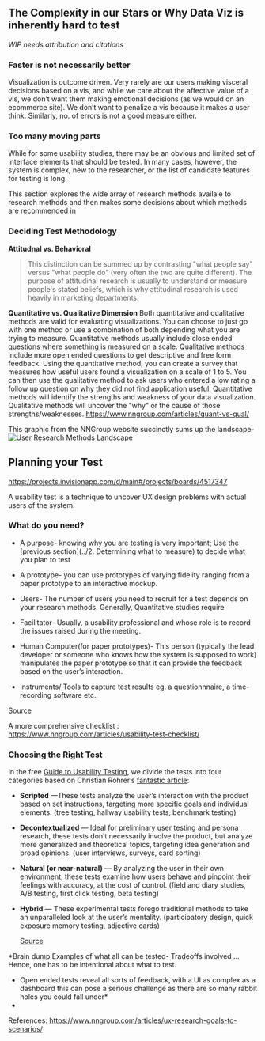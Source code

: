 ## The Complexity in our Stars or Why Data Viz is inherently hard to test
*WIP needs attribution and citations*

### Faster is not necessarily better

Visualization is outcome driven. Very rarely are our users making  visceral decisions based on a vis, and while we care about the affective value of a vis, we don’t want them making emotional decisions (as we would on an ecommerce site). We don’t want to penalize a vis because it makes a user think. Similarly, no. of errors is not a good measure either.

### Too many moving parts
While for some usability studies, there may be an obvious and limited set of interface elements that should be tested. In many cases, however, the system is complex, new to the researcher, or the list of candidate features for testing is long. 

This section explores the wide array of research methods availale to research methods and then makes some decisions about which methods are recommended in

### Deciding Test Methodology


**Attitudnal vs. Behavioral**
> This distinction can be summed up by contrasting "what people say" versus "what people do" (very often the two are quite different). The purpose of attitudinal research is usually to understand or measure people's stated beliefs, which is why attitudinal research is used heavily in marketing departments.



**Quantitative vs. Qualitative Dimension**
Both quantitative and qualitative methods are valid for evaluating visualizations. You can choose to just go with one method or use a combination of both depending what you are trying to measure. Quantitative methods usually include close ended questions where something is measured on a scale. Qualitative methods include more open ended questions to get descriptive and free form feedback. Using the quantitative method, you can create a survey that measures how useful users found a visualization on a scale of 1 to 5. You can then use the qualitative method to ask users who entered a low rating a follow up question on why they did not find application useful. Quantitative methods will identify the strengths and weakness of your data visualization. Qualitative methods will uncover the "why" or the cause of those strengths/weaknesses.
https://www.nngroup.com/articles/quant-vs-qual/


This graphic from the NNGroup website succinctly sums up the landscape-
![User Research Methods Landscape](https://s3.amazonaws.com/media.nngroup.com/media/editor/2014/10/10/ux-landscape-questions.png)



## Planning your Test
https://projects.invisionapp.com/d/main#/projects/boards/4517347

A usability test is a technique to uncover UX design problems with actual users of the system.

### What do you need?

- A purpose- knowing why you are testing is very important; Use the [previous section](../2. Determining what to measure) to decide what you plan to test
- A prototype- you can use prototypes of varying fidelity ranging from a paper prototype to an interactive mockup.


- Users- The number of users you need to recruit for a test depends on your research methods. Generally, Quantitative studies require 


- Facilitator- Usually, a usability professional and whose role is to record the issues raised during the meeting.


- Human Computer(for paper prototypes)- This person (typically the lead developer or someone who knows how the system is supposed to work) manipulates the paper prototype so that it can provide the feedback based on the user’s interaction.
- Instruments/ Tools to capture test results eg. a questionnnaire, a time-recording software etc.

[Source](http://usabilitygeek.com/paper-prototyping-as-a-usability-testing-technique/)

A more comprehensive checklist : https://www.nngroup.com/articles/usability-test-checklist/




### Choosing the Right Test

In the free [Guide to Usability Testing](http://proxystudio.uxpin.com/ebooks/guide-to-usability-testing/), we divide the tests into four categories based on Christian Rohrer’s [fantastic article](http://www.nngroup.com/articles/which-ux-research-methods/):

- **Scripted** —These tests analyze the user’s interaction with the product based on set instructions, targeting more specific goals and individual elements. (tree testing, hallway usability tests, benchmark testing)


- **Decontextualized** — Ideal for preliminary user testing and persona research, these tests don’t necessarily involve the product, but analyze more generalized and theoretical topics, targeting idea generation and broad opinions. (user interviews, surveys, card sorting)


- **Natural (or near-natural)** — By analyzing the user in their own environment, these tests examine how users behave and pinpoint their feelings with accuracy, at the cost of control. (field and diary studies, A/B testing, first click testing, beta testing)


- **Hybrid** — These experimental tests forego traditional methods to take an unparalleled look at the user’s mentality. (participatory design, quick exposure memory testing, adjective cards)

  [Source](https://www.uxpin.com/studio/blog/how-to-run-an-insightful-usability-test/)




*Brain dump Examples of what all can be tested-
Tradeoffs involved
… Hence, one has to be intentional about what to test.
- Open ended tests reveal all sorts of feedback, with a UI as complex as a dashboard this can pose a serious challenge as there are so many rabbit holes you could fall under*
- ​



References:
https://www.nngroup.com/articles/ux-research-goals-to-scenarios/
